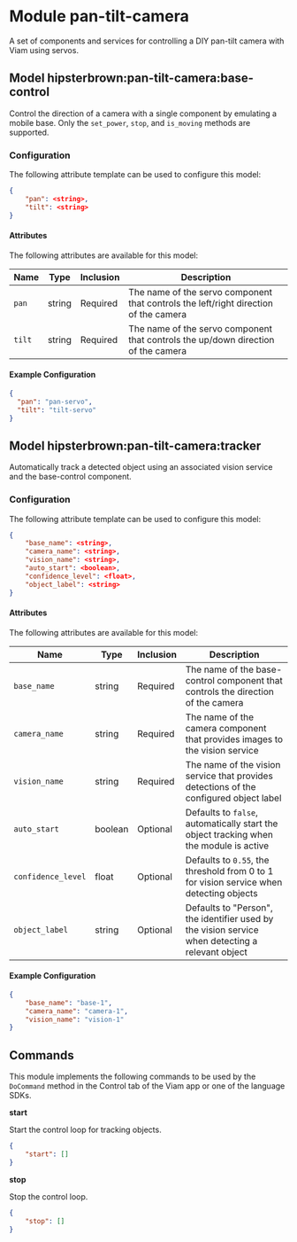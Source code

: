 # Module pan-tilt-camera 

A set of components and services for controlling a DIY pan-tilt camera with Viam using servos.

## Model hipsterbrown:pan-tilt-camera:base-control

Control the direction of a camera with a single component by emulating a mobile base. Only the `set_power`, `stop`, and `is_moving` methods are supported.

### Configuration
The following attribute template can be used to configure this model:

```json
{
    "pan": <string>,
    "tilt": <string>
}
```

#### Attributes

The following attributes are available for this model:

| Name          | Type   | Inclusion | Description                |
|---------------|--------|-----------|----------------------------|
| `pan` | string  | Required  | The name of the servo component that controls the left/right direction of the camera |
| `tilt` | string | Required  | The name of the servo component that controls the up/down direction of the camera |

#### Example Configuration

```json
{
  "pan": "pan-servo",
  "tilt": "tilt-servo"
}
```

## Model hipsterbrown:pan-tilt-camera:tracker

Automatically track a detected object using an associated vision service and the base-control component.

### Configuration
The following attribute template can be used to configure this model:

```json
{
    "base_name": <string>,
    "camera_name": <string>,
    "vision_name": <string>,
    "auto_start": <boolean>,
    "confidence_level": <float>,
    "object_label": <string>
}
```

#### Attributes

The following attributes are available for this model:

| Name          | Type   | Inclusion | Description                |
|---------------|--------|-----------|----------------------------|
| `base_name` | string  | Required  | The name of the base-control component that controls the direction of the camera |
| `camera_name` | string | Required  | The name of the camera component that provides images to the vision service |
| `vision_name` | string | Required  | The name of the vision service that provides detections of the configured object label |
| `auto_start` | boolean | Optional  | Defaults to `false`, automatically start the object tracking when the module is active |
| `confidence_level` | float | Optional  | Defaults to `0.55`, the threshold from 0 to 1 for vision service when detecting objects  |
| `object_label` | string | Optional  | Defaults to "Person", the identifier used by the vision service when detecting a relevant object  |

#### Example Configuration

```json
{
    "base_name": "base-1",
    "camera_name": "camera-1",
    "vision_name": "vision-1"
}
```

## Commands

This module implements the following commands to be used by the `DoCommand` method in the Control tab of the Viam app or one of the language SDKs.

**start**

Start the control loop for tracking objects.

```json
{
    "start": []
}
```

**stop**

Stop the control loop.

```json
{
    "stop": []
}
```

